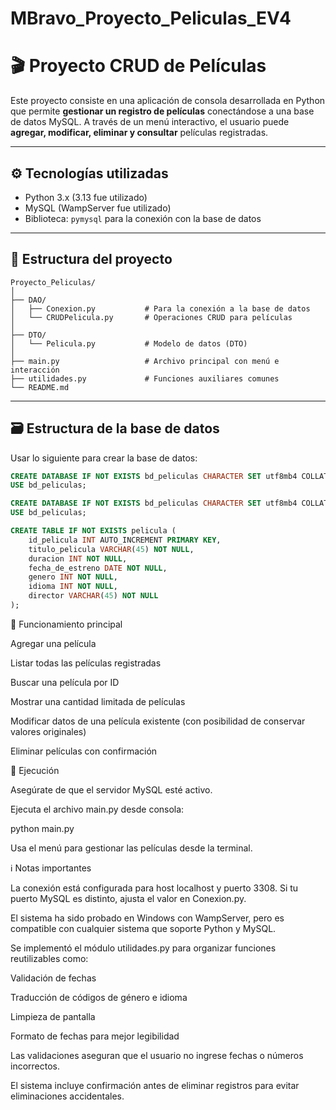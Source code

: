 # MBravo_Proyecto_Peliculas_EV4

# 🎬 Proyecto CRUD de Películas

Este proyecto consiste en una aplicación de consola desarrollada en Python que permite **gestionar un registro de películas** conectándose a una base de datos MySQL. A través de un menú interactivo, el usuario puede **agregar, modificar, eliminar y consultar** películas registradas.

---

## ⚙️ Tecnologías utilizadas

- Python 3.x (3.13 fue utilizado)
- MySQL (WampServer fue utilizado)
- Biblioteca: `pymysql` para la conexión con la base de datos

---

## 🧱 Estructura del proyecto

```
Proyecto_Peliculas/
│
├── DAO/
│   ├── Conexion.py           # Para la conexión a la base de datos
│   └── CRUDPelicula.py       # Operaciones CRUD para películas
│
├── DTO/
│   └── Pelicula.py           # Modelo de datos (DTO)
│
├── main.py                   # Archivo principal con menú e interacción
├── utilidades.py             # Funciones auxiliares comunes
└── README.md                 
```

---

## 🗃️ Estructura de la base de datos
Usar lo siguiente para crear la base de datos:
```sql
CREATE DATABASE IF NOT EXISTS bd_peliculas CHARACTER SET utf8mb4 COLLATE utf8mb4_spanish_ci;
USE bd_peliculas;

CREATE DATABASE IF NOT EXISTS bd_peliculas CHARACTER SET utf8mb4 COLLATE utf8mb4_spanish_ci;
USE bd_peliculas;

CREATE TABLE IF NOT EXISTS pelicula (
    id_pelicula INT AUTO_INCREMENT PRIMARY KEY,
    titulo_pelicula VARCHAR(45) NOT NULL,
    duracion INT NOT NULL,
    fecha_de_estreno DATE NOT NULL,
    genero INT NOT NULL,
    idioma INT NOT NULL,
    director VARCHAR(45) NOT NULL
);
```
🎡 Funcionamiento principal

Agregar una película

Listar todas las películas registradas

Buscar una película por ID

Mostrar una cantidad limitada de películas

Modificar datos de una película existente (con posibilidad de conservar valores originales)

Eliminar películas con confirmación

🚀 Ejecución

Asegúrate de que el servidor MySQL esté activo.

Ejecuta el archivo main.py desde consola:

python main.py

Usa el menú para gestionar las películas desde la terminal.

ℹ️ Notas importantes

La conexión está configurada para host localhost y puerto 3308. Si tu puerto MySQL es distinto, ajusta el valor en Conexion.py.

El sistema ha sido probado en Windows con WampServer, pero es compatible con cualquier sistema que soporte Python y MySQL.

Se implementó el módulo utilidades.py para organizar funciones reutilizables como:

Validación de fechas

Traducción de códigos de género e idioma

Limpieza de pantalla

Formato de fechas para mejor legibilidad

Las validaciones aseguran que el usuario no ingrese fechas o números incorrectos.

El sistema incluye confirmación antes de eliminar registros para evitar eliminaciones accidentales.
